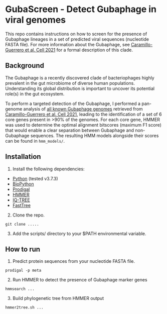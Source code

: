 # GubaScreen - Detect Gubaphage in viral genomes

This repo contains instructions on how to screen for the presence of Gubaphage lineages in a set of predicted viral sequences (nucleotide FASTA file). For more information about the Gubaphage, see [Caramillo-Guerrero et al. Cell 2021](https://www.sciencedirect.com/science/article/pii/S0092867421000726) for a formal description of this clade.

## Background

The Gubaphage is a recently discovered clade of bacteriophages highly prevalent in the gut microbiome of diverse human populations. Understanding its global distribution is important to uncover its potential role(s) in the gut ecosystem.

To perform a targeted detection of the Gubaphage, I performed a pan-genome analysis of [all known Gubaphage genomes](http://ftp.ebi.ac.uk/pub/databases/metagenomics/genome_sets/gut_phage_database/Gubaphage_genomes.fa) retrieved from [Caramillo-Guerrero et al. Cell 2021](https://www.sciencedirect.com/science/article/pii/S0092867421000726), leading to the identification of a set of 6 core genes present in >90% of the genomes. For each core gene, HMMER was used to determine the optimal alignment bitscores (maximum F1 score) that would enable a clear separation between Gubaphage and non-Gubaphage sequences. The resulting HMM models alongside their scores can be found in `hmm_models/`.

## Installation

1. Install the following dependencies:

* [Python](https://www.python.org/downloads/) (tested v3.7.3)
* [BioPython](https://biopython.org/wiki/Download)
* [Prodigal](https://github.com/hyattpd/Prodigal/wiki/installation)
* [HMMER](http://hmmer.org/download.html)
* [IQ-TREE](http://www.iqtree.org/)
* [FastTree](http://www.microbesonline.org/fasttree/)

2. Clone the repo.

```
git clone .....
```

3. Add the scripts/ directory to your $PATH environmental variable.

## How to run

1. Predict protein sequences from your nucleotide FASTA file.

```
prodigal -p meta 
```

2. Run HMMER to detect the presence of Gubaphage marker genes

```
hmmsearch ...
```

3. Build phylogenetic tree from HMMER output

```
hmmer2tree.sh ...
```
